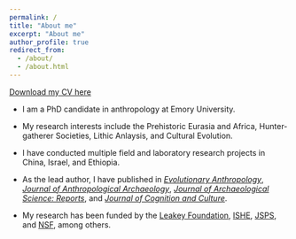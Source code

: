 ```yaml
---
permalink: /
title: "About me"
excerpt: "About me"
author_profile: true
redirect_from: 
  - /about/
  - /about.html
---
```


[Download my CV here](http://raylc.github.io/files/CV_Cheng_LIU.pdf)

- I am a PhD candidate in anthropology at Emory University.

- My research interests include the Prehistoric Eurasia and Africa, Hunter-gatherer Societies, Lithic Anlaysis, and Cultural Evolution.

- I have conducted multiple field and laboratory research projects in China, Israel, and Ethiopia.

- As the lead author, I have published in [*Evolutionary Anthropology*](https://onlinelibrary.wiley.com/doi/full/10.1002/evan.21964), [*Journal of Anthropological Archaeology*](https://www.sciencedirect.com/science/article/abs/pii/S0278416520301963), [*Journal of Archaeological Science: Reports*](https://www.sciencedirect.com/science/article/pii/S2352409X23001499), and [*Journal of Cognition and Culture*](https://brill.com/view/journals/jocc/21/3-4/article-p243_3.xml).

- My research has been funded by the [Leakey Foundation](https://leakeyfoundation.org/introducing-the-spring-2022-leakey-foundation-grantees/), [ISHE](http://ishe.org/awards/owen-f-aldis-scholarship/), [JSPS](https://www.jsps.go.jp/english/e-oubei-s/index.html), and [NSF](https://www.nsf.gov/awardsearch/showAward?AWD_ID=2020156&HistoricalAwards=false), among others.
